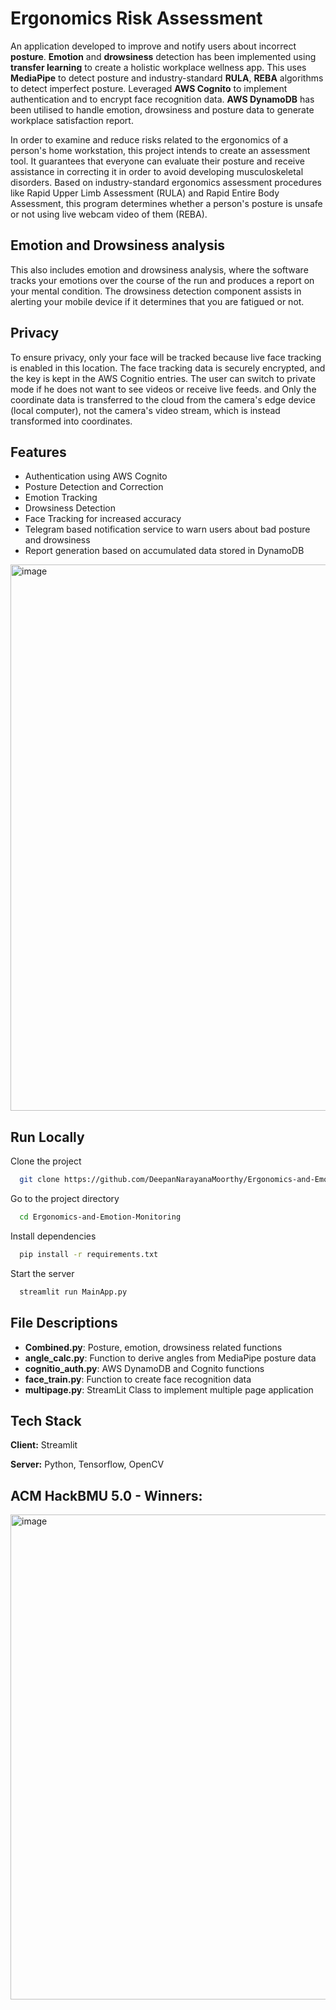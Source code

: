 # Ergonomics Risk Assessment

An application developed to improve and notify users about incorrect **posture**. **Emotion** and **drowsiness** detection has been implemented using **transfer learning** to create a holistic workplace wellness app. This uses **MediaPipe** to detect posture and industry-standard **RULA**, **REBA** algorithms to detect imperfect posture. Leveraged **AWS Cognito** to implement authentication and to encrypt face recognition data. **AWS DynamoDB** has been utilised to handle emotion, drowsiness and posture data to generate workplace satisfaction report.

In order to examine and reduce risks related to the ergonomics of a person's home workstation, this project intends to create an assessment tool. It guarantees that everyone can evaluate their posture and receive assistance in correcting it in order to avoid developing musculoskeletal disorders. Based on industry-standard ergonomics assessment procedures like Rapid Upper Limb Assessment (RULA) and Rapid Entire Body Assessment, this program determines whether a person's posture is unsafe or not using live webcam video of them (REBA).

## Emotion and Drowsiness analysis

This also includes emotion and drowsiness analysis, where the software tracks your emotions over the course of the run and produces a report on your mental condition. The drowsiness detection component assists in alerting your mobile device if it determines that you are fatigued or not.

## Privacy

To ensure privacy, only your face will be tracked because live face tracking is enabled in this location. The face tracking data is securely encrypted, and the key is kept in the AWS Cognitio entries. The user can switch to private mode if he does not want to see videos or receive live feeds. and Only the coordinate data is transferred to the cloud from the camera's edge device (local computer), not the camera's video stream, which is instead transformed into coordinates. 

## Features

- Authentication using AWS Cognito
- Posture Detection and Correction
- Emotion Tracking
- Drowsiness Detection
- Face Tracking for increased accuracy
- Telegram based notification service to warn users about bad posture and drowsiness
- Report generation based on accumulated data stored in DynamoDB

<img width="962" height="874" alt="image" src="https://github.com/user-attachments/assets/6460a71a-bac9-47cb-b163-58550d428c80" />

## Run Locally

Clone the project

```bash
  git clone https://github.com/DeepanNarayanaMoorthy/Ergonomics-and-Emotion-Monitoring.git
```

Go to the project directory

```bash
  cd Ergonomics-and-Emotion-Monitoring
```

Install dependencies

```bash
  pip install -r requirements.txt
```

Start the server

```bash
  streamlit run MainApp.py
```


## File Descriptions
- **Combined.py**: Posture, emotion, drowsiness related functions
- **angle_calc.py**: Function to derive angles from MediaPipe posture data
- **cognitio_auth.py**: AWS DynamoDB and Cognito functions
- **face_train.py**: Function to create face recognition data
- **multipage.py**: StreamLit Class to implement multiple page application


## Tech Stack

**Client:** Streamlit

**Server:** Python, Tensorflow, OpenCV

## ACM HackBMU 5.0 - Winners:

<img width="1099" height="776" alt="image" src="https://github.com/user-attachments/assets/23b02aa6-03e6-480c-91e5-f3dbce1aa9fa" />


